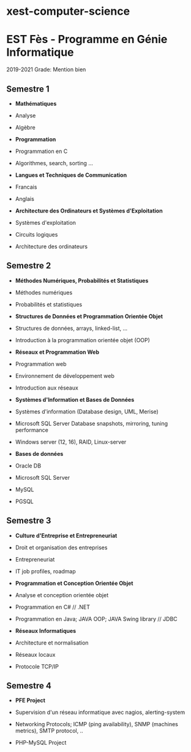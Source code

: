 # xest-computer-science

# EST Fès - Programme en Génie Informatique
2019-2021
Grade: Mention bien

## Semestre 1

- **Mathématiques**

- Analyse
- Algèbre

- **Programmation**

- Programmation en C
- Algorithmes, search, sorting ...

- **Langues et Techniques de Communication**

- Francais
- Anglais

- **Architecture des Ordinateurs et Systèmes d'Exploitation**

- Systèmes d'exploitation
- Circuits logiques
- Architecture des ordinateurs

## Semestre 2

- **Méthodes Numériques, Probabilités et Statistiques**

- Méthodes numériques
- Probabilités et statistiques

- **Structures de Données et Programmation Orientée Objet**

- Structures de données, arrays, linked-list, ...
- Introduction à la programmation orientée objet (OOP)

- **Réseaux et Programmation Web**

- Programmation web
- Environnement de développement web
- Introduction aux réseaux

- **Systèmes d'Information et Bases de Données**

- Systèmes d'information (Database design, UML, Merise)
- Microsoft SQL Server  Database snapshots, mirroring, tuning performance
- Windows server (12, 16), RAID, Linux-server

- **Bases de données**
- Oracle DB
- Microsoft SQL Server
- MySQL
- PGSQL

## Semestre 3

- **Culture d'Entreprise et Entrepreneuriat**

- Droit et organisation des entreprises
- Entrepreneuriat
- IT job profiles, roadmap

- **Programmation et Conception Orientée Objet**

- Analyse et conception orientée objet
- Programmation en C# // .NET
- Programmation en Java; JAVA OOP; JAVA Swing library // JDBC

- **Réseaux Informatiques**

- Architecture et normalisation
- Réseaux locaux
- Protocole TCP/IP

## Semestre 4

- **PFE Project**

- Supervision d'un réseau informatique avec nagios, alerting-system
- Networking Protocols; ICMP (ping availability), SNMP (machines metrics), SMTP protocol, ..
- PHP-MySQL Project
